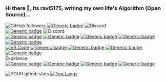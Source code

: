 ### Hi there 👋, its ravi5175, writing my own life's Algorithm (Open Source)...
![GitHub followers](https://img.shields.io/github/followers/ravi5175?label=FOLLOWERS&logo=GitHub)
[![Generic badge](https://img.shields.io/badge/DISCORD-Ravi%236797-navy?logo=Discord)](https://shields.io/)
![Discord](https://img.shields.io/discord/710221986844115096?color=YELLOW&label=FRESHLYBUILT%20SERVER)\
[![Generic badge](https://img.shields.io/badge/CSGO-BOT%20S1MPLE-red?logo=counter%20strike)](https://shields.io/)
![Discord](https://img.shields.io/discord/412897292543328275?color=YELLOW&label=NK%20GAMING%20SERVER)\
[![Generic badge](https://img.shields.io/badge/PYTHON-main-YELLOW.svg?logo=python&logoColor=white)](https://shields.io/)
[![Generic badge](https://img.shields.io/badge/C++-sec-blue.svg?logo=c++)](https://shields.io/)
[![Generic badge](https://img.shields.io/badge/JAVA-sec-orange.svg?logo=java&logoColor=white)](https://shields.io/)
[![Generic badge](https://img.shields.io/badge/HTML-sec-purple.svg?logo=html5)](https://shields.io/)
[![Generic badge](https://img.shields.io/badge/CSS-sec-pink.svg?logo=css3)](https://shields.io/)\
[![VS Code](https://img.shields.io/badge/VS%20CODE-badge-PURPLE.svg?logo=visual-studio-code)](https://shields.io/)
[![Generic badge](https://img.shields.io/badge/UNITY-badge-AQUA?logo=unity)](https://shields.io/)
[![Generic badge](https://img.shields.io/badge/ANACONDA-badge-GREEN?logo=anaconda)](https://shields.io/)
[![Generic badge](https://img.shields.io/badge/BLENDER-badge-ORANGE?logo=BLENDER)](https://shields.io/)
[![Generic badge](https://img.shields.io/badge/ANDROID%20STUDIO-badge-green?logo=Android%20Studio)](https://shields.io/)\
 Expirience\
[![Generic badge](https://img.shields.io/badge/FLASK-badge-BLUE.svg?logo=Flask)](https://shields.io/)
[![Generic badge](https://img.shields.io/badge/XAMPP-badge-ORANGE.svg?logo=XAMPP)](https://shields.io/)
[![Generic badge](https://img.shields.io/badge/ANDROID-badge-GREEN.svg?logo=android)](https://shields.io/)
[![Generic badge](https://img.shields.io/badge/MY%20SQL-badge-BROWN.svg?logo=MySql&logoColor=white)](https://shields.io/)


![YOUR github stats](https://github-readme-stats.vercel.app/api?username=ravi5175&count_private=true&show_icons=true)
[![Top Langs](https://github-readme-stats.vercel.app/api/top-langs/?username=ravi5175&hide=jupyter%20notebook&layout=compact)](https://github.com/ravi5175/github-readme-stats)
